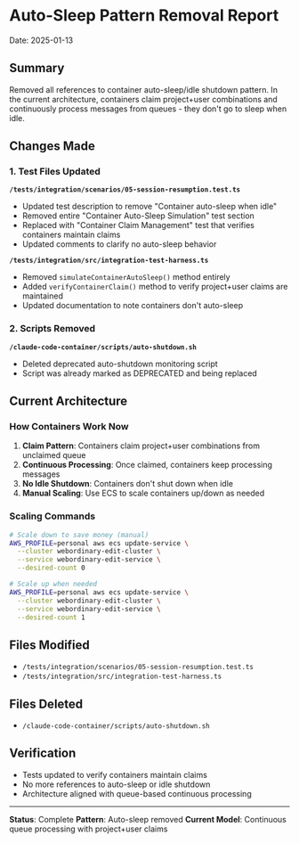 # Auto-Sleep Pattern Removal Report
Date: 2025-01-13

## Summary

Removed all references to container auto-sleep/idle shutdown pattern. In the current architecture, containers claim project+user combinations and continuously process messages from queues - they don't go to sleep when idle.

## Changes Made

### 1. Test Files Updated
**`/tests/integration/scenarios/05-session-resumption.test.ts`**
- Updated test description to remove "Container auto-sleep when idle"
- Removed entire "Container Auto-Sleep Simulation" test section
- Replaced with "Container Claim Management" test that verifies containers maintain claims
- Updated comments to clarify no auto-sleep behavior

**`/tests/integration/src/integration-test-harness.ts`**
- Removed `simulateContainerAutoSleep()` method entirely
- Added `verifyContainerClaim()` method to verify project+user claims are maintained
- Updated documentation to note containers don't auto-sleep

### 2. Scripts Removed
**`/claude-code-container/scripts/auto-shutdown.sh`**
- Deleted deprecated auto-shutdown monitoring script
- Script was already marked as DEPRECATED and being replaced

## Current Architecture

### How Containers Work Now
1. **Claim Pattern**: Containers claim project+user combinations from unclaimed queue
2. **Continuous Processing**: Once claimed, containers keep processing messages
3. **No Idle Shutdown**: Containers don't shut down when idle
4. **Manual Scaling**: Use ECS to scale containers up/down as needed

### Scaling Commands
```bash
# Scale down to save money (manual)
AWS_PROFILE=personal aws ecs update-service \
  --cluster webordinary-edit-cluster \
  --service webordinary-edit-service \
  --desired-count 0

# Scale up when needed
AWS_PROFILE=personal aws ecs update-service \
  --cluster webordinary-edit-cluster \
  --service webordinary-edit-service \
  --desired-count 1
```

## Files Modified
- `/tests/integration/scenarios/05-session-resumption.test.ts`
- `/tests/integration/src/integration-test-harness.ts`

## Files Deleted
- `/claude-code-container/scripts/auto-shutdown.sh`

## Verification
- Tests updated to verify containers maintain claims
- No more references to auto-sleep or idle shutdown
- Architecture aligned with queue-based continuous processing

---
**Status**: Complete
**Pattern**: Auto-sleep removed
**Current Model**: Continuous queue processing with project+user claims